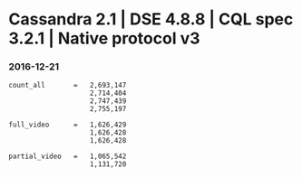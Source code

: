 Cassandra 2.1 | DSE 4.8.8 | CQL spec 3.2.1 | Native protocol v3
===============================================================

### 2016-12-21
```
count_all       =   2,693,147
                    2,714,404
                    2,747,439
                    2,755,197

full_video      =   1,626,429 
                    1,626,428
                    1,626,428

partial_video   =   1,065,542
                    1,131,720


```

